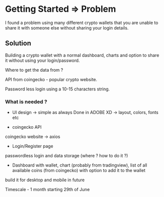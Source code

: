 # Getting Started => Problem

I found a problem using many different crypto wallets that you are unable to share it with someone else without sharing your login details. 


## Solution

Building a crypto wallet with a normal dashboard, charts and option to share it without using your login/password.


Where to get the data from ? 

API from coingecko - popular crypto website. 

Password less login using a 10-15 characters string. 

### What is needed ? 

- UI design -> simple as always
Done in ADOBE XD -> layout, colors, fonts etc

- coingecko API

coingecko website -> axios

- Login/Register page

passwordless login and data storage (where ? how to do it ?)

- Dashboard with wallet, chart (probably from tradingview), list of all available coins (from coingecko) with option to add it to the wallet 

build it for desktop and mobile in future

Timescale - 1 month starting 29th of June
